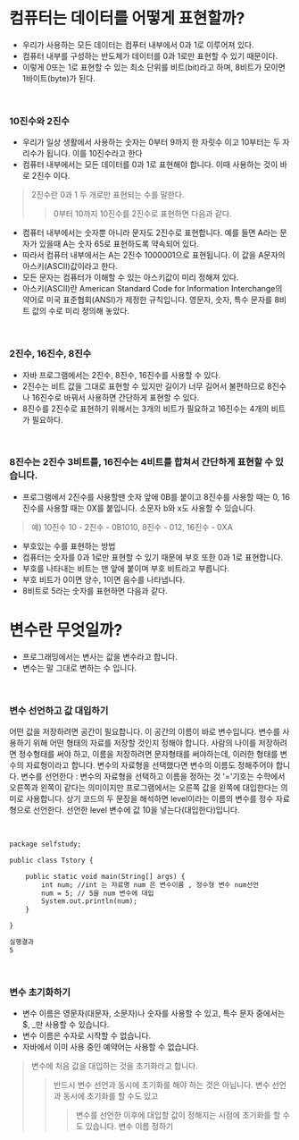 # 컴퓨터는 데이터를 어떻게 표현할까?
* 우리가 사용하는 모든 데이터는 컴푸터 내부에서 0과 1로 이루어져 있다.
* 컴퓨터 내부를 구성하는 반도체가 데이터를 0과 1로만 표현할 수 있기 때문이다.
* 이렇게 0또는 1로 표현할 수 있는 최소 단위를 비트(bit)라고 하며, 8비트가 모이면 1바이트(byte)가 된다.

<br>

### 10진수와 2진수
* 우리가 일상 생활에서 사용하는 숫자는 0부터 9까지 한 자릿수 이고 10부터는 두 자리수가 됩니다. 이를 10진수라고 한다
* 컴퓨터 내부에서는 모든 데이터를 0과 1로 표현해야 합니다. 이때 사용하는 것이 바로 2진수 이다.
> 2진수란 0과 1 두 개로만 표현되는 수를 말한다.
>> 0부터 10까지 10진수를 2진수로 표현하면 다음과 같다.

* 컴퓨터 내부에서는 숫자뿐 아니라 문자도 2진수로 표현합니다. 예를 들면 A라는 문자가 있을때 A는 숫자 65로 표현하도록 약속되어 있다.
* 따라서 컴퓨터 내부에서는 A는 2진수 1000001으로 표현됩니다. 이 값을 A문자의 아스키(ASCII)값이라고 한다.
* 모든 문자는 컴퓨터가 이해할 수 있는 아스키값이 미리 정해져 있다.
* 아스키(ASCII)란 American Standard Code for Information Interchange의 약어로 미국 표준협회(ANSI)가 제정한 규칙입니다. 영문자, 숫자, 특수 문자를 8비트 값의 수로 미리 정의해 놓았다.

<br>

### 2진수, 16진수, 8진수
* 자바 프로그램에서는 2진수, 8진수, 16진수를 사용할 수 있다.
* 2진수는 비트 값을 그대로 표현할 수 있지만 길이가 너무 길어서 불편하므로 8진수나 16진수로 바꿔서 사용하면 간단하게 표현할 수 있다.
* 8진수를 2진수로 표현하기 위해서는 3개의 비트가 필요하고 16진수는 4개의 비트가 필요하다.

<br>

### 8진수는 2진수 3비트를, 16진수는 4비트를 합쳐서 간단하게 표현할 수 있습니다.
* 프로그램에서 2진수를 사용할땐 숫자 앞에 0B를 붙이고 8진수를 사용할 때는 0, 16진수를 사용할 때는 0X를 붙입니다. 소문자 b와 x도 사용할 수 있습니다.
> 예) 10진수 10 - 2진수 - 0B1010, 8진수 - 012, 16진수 - 0XA
* 부호있는 수를 표현하는 방법
* 컴퓨터는 숫자를 0과 1로만 표현할 수 있기 때문에 부호 또한 0과 1로 표현합니다.
* 부호를 나타내는 비트는 맨 앞에 붙이며 부호 비트라고 부릅니다.
* 부호 비트가 0이면 양수, 1이면 음수를 나타냅니다.
* 8비트로 5라는 숫자를 표현하면 다음과 같다.

# 변수란 무엇일까?
* 프로그래밍에서는 변사는 값을 변수라고 합니다.
* 변수는 말 그대로 변하는 수 입니다.
<br>

### 변수 선언하고 값 대입하기
어떤 값을 저장하려면 공간이 필요합니다. 이 공간의 이름이 바로 변수입니다.
변수를 사용하기 위해 어떤 형태의 자료를 저장할 것인지 정해야 합니다.
사람의 나이를 저장하려면 정수형태를 써야 하고, 이름을 저장하려면 문자형태를 써야하는데, 이러한 형태를 변수의 자료형이라고 합니다.
변수의 자료형을 선택했다면 변수의 이름도 정해주어야 합니다.
변수를 선언한다 : 변수의 자료형을 선택하고 이름을 정하는 것
'='기호는 수학에서 오른쪽과 왼쪽이 같다는 의미이지만 프로그램에서는 오른쪽 값을 왼쪽에 대입한다는 의미로 사용합니다.
상기 코드의 두 문장을 해석하면 level이라는 이름의 변수를 정수 자료형으로 선언한다. 선언한 level 변수에 값 10을 넣는다(대입한다)입니다.

<br>

~~~html
package selfstudy;

public class Tstory {

	public static void main(String[] args) {
		int num; //int 는 자료명 num 은 변수이름 , 정수형 변수 num선언 
		num = 5; // 5을 num 변수에 대입
		System.out.println(num);
	}

}

실행결과
5
~~~

<br>

### 변수 초기화하기

* 변수 이름은 영문자(대문자, 소문자)나 숫자를 사용할 수 있고, 특수 문자 중에서는 $, _만 사용할 수 있습니다.
* 변수 이름은 수자로 시작할 수 없습니다.
* 자바에서 이미 사용 중인 예약어는 사용할 수 없습니다.

> 변수에 처음 값을 대입하는 것을 초기화라고 합니다.
>> 반드시 변수 선언과 동시에 초기화를 해야 하는 것은 아닙니다. 변수 선언과 동시에 초기화를 할 수도 있고
>>> 변수를 선언한 이후에 대입할 값이 정해지는 시점에 초기화를 할 수도 있습니다.
 변수 이름 정하기